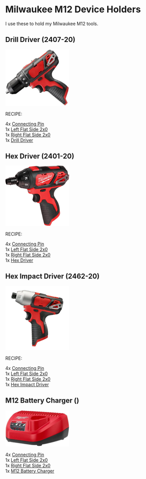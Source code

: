 # Milwaukee M12 Device Holders

I use these to hold my Milwaukee M12 tools.

## Drill Driver (2407-20)
<img src="DrillDriver.jpg" alt="drawing" width="200"/>

RECIPE: 

4x [Connecting Pin](https://github.com/aderusha/DDD-Printable-Wall-Control-System/blob/main/Accessories/4x10x8mm%20Pin.stl)<br>
1x [Left Flat Side 2x0](https://github.com/aderusha/DDD-Printable-Wall-Control-System/blob/main/Sidepieces/Flats/2x0%20Flat%20Left.stl)<br>
1x [Right Flat Side 2x0](https://github.com/aderusha/DDD-Printable-Wall-Control-System/blob/main/Sidepieces/Flats/2x0%20Flat%20Right.stl)<br>
1x [Drill Driver](Drill&#32;Driver.stl)


## Hex Driver (2401-20)
<img src="HexDriver.jpg" alt="drawing" width="200"/>

RECIPE: 

4x [Connecting Pin](https://github.com/aderusha/DDD-Printable-Wall-Control-System/blob/main/Accessories/4x10x8mm%20Pin.stl)<br>
1x [Left Flat Side 2x0](https://github.com/aderusha/DDD-Printable-Wall-Control-System/blob/main/Sidepieces/Flats/2x0%20Flat%20Left.stl)<br>
1x [Right Flat Side 2x0](https://github.com/aderusha/DDD-Printable-Wall-Control-System/blob/main/Sidepieces/Flats/2x0%20Flat%20Right.stl)<br>
1x [Hex Driver](Hex&#32;Driver.stl)

## Hex Impact Driver (2462-20)
<img src="HexImpactDriver.jpeg" alt="drawing" width="200"/>

RECIPE: 

4x [Connecting Pin](https://github.com/aderusha/DDD-Printable-Wall-Control-System/blob/main/Accessories/4x10x8mm%20Pin.stl)<br>
1x [Left Flat Side 2x0](https://github.com/aderusha/DDD-Printable-Wall-Control-System/blob/main/Sidepieces/Flats/2x0%20Flat%20Left.stl)<br>
1x [Right Flat Side 2x0](https://github.com/aderusha/DDD-Printable-Wall-Control-System/blob/main/Sidepieces/Flats/2x0%20Flat%20Right.stl)<br>
1x [Hex Impact Driver](Hex&#32;Impact.stl)

## M12 Battery Charger ()
<img src="M12&#32;Charger.jpg" alt="drawing" width="200"/>

4x [Connecting Pin](https://github.com/aderusha/DDD-Printable-Wall-Control-System/blob/main/Accessories/4x10x8mm%20Pin.stl)<br>
1x [Left Flat Side 2x0](https://github.com/aderusha/DDD-Printable-Wall-Control-System/blob/main/Sidepieces/Flats/2x0%20Flat%20Left.stl)<br>
1x [Right Flat Side 2x0](https://github.com/aderusha/DDD-Printable-Wall-Control-System/blob/main/Sidepieces/Flats/2x0%20Flat%20Right.stl)<br>
1x [M12 Battery Charger](https://github.com/aderusha/DDD-Printable-Wall-Control-System/blob/main/Centerpieces/Tool_hooks/4x3%20Milwaukee%20M12%20Charger.stl)

